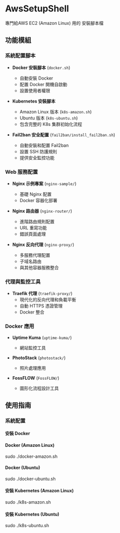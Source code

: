 # AwsSetupShell
專門給AWS EC2 (Amazon Linux) 用的 安裝腳本檔


## 功能模組

### 系統配置腳本

- **Docker 安裝腳本** (`docker.sh`)
  - 自動安裝 Docker
  - 配置 Docker 開機自啟動
  - 設置使用者權限

- **Kubernetes 安裝腳本**
  - Amazon Linux 版本 (`k8s-amazon.sh`)
  - Ubuntu 版本 (`k8s-ubuntu.sh`)
  - 包含完整的 K8s 集群初始化流程

- **Fail2ban 安全配置** (`fail2ban/install_fail2ban.sh`)
  - 自動安裝和配置 Fail2ban
  - 設置 SSH 防護規則
  - 提供安全監控功能

### Web 服務配置

- **Nginx 示例專案** (`nginx-sample/`)
  - 基礎 Nginx 配置
  - Docker 容器化部署

- **Nginx 路由器** (`nginx-router/`)
  - 進階路由規則配置
  - URL 重寫功能
  - 錯誤頁面處理

- **Nginx 反向代理** (`nginx-proxy/`)
  - 多服務代理配置
  - 子域名路由
  - 與其他容器服務整合

### 代理與監控工具

- **Traefik 代理** (`traefik-proxy/`)
  - 現代化的反向代理和負載平衡
  - 自動 HTTPS 憑證管理
  - Docker 整合

### Docker 應用

- **Uptime Kuma** (`uptime-kuma/`)
  - 網站監控工具

- **PhotoStack** (`photostack/`)
  - 照片處理應用

- **FossFLOW** (`FossFLOW/`)
  - 圖形化流程設計工具

## 使用指南

### 系統配置

#### 安裝 Docker

#### Docker (Amazon Linux)
sudo ./docker-amazon.sh

#### Docker (Ubuntu)
sudo ./docker-ubuntu.sh

#### 安裝 Kubernetes (Amazon Linux)

sudo ./k8s-amazon.sh

#### 安裝 Kubernetes (Ubuntu)
sudo ./k8s-ubuntu.sh